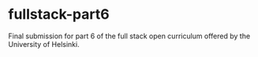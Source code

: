 # fullstack-part6
Final submission for part 6 of the full stack open curriculum offered by the University of Helsinki.
